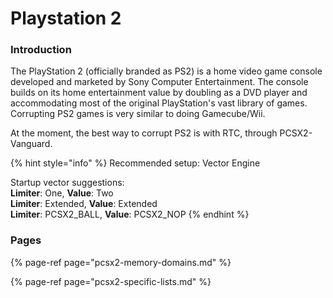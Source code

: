 # Playstation 2

### Introduction

The PlayStation 2 \(officially branded as PS2\) is a home video game console developed and marketed by Sony Computer Entertainment. The console builds on its home entertainment value by doubling as a DVD player and accommodating most of the original PlayStation's vast library of games. Corrupting PS2 games is very similar to doing Gamecube/Wii.

At the moment, the best way to corrupt PS2 is with RTC, through PCSX2-Vanguard. 

{% hint style="info" %}
Recommended setup: Vector Engine   
  
Startup vector suggestions:  
**Limiter**: One, **Value**: Two  
**Limiter**: Extended, **Value**: Extended  
**Limiter**: PCSX2\_BALL, **Value**: PCSX2\_NOP
{% endhint %}

### Pages

{% page-ref page="pcsx2-memory-domains.md" %}

{% page-ref page="pcsx2-specific-lists.md" %}



